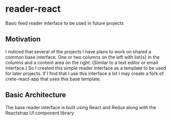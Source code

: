 # reader-react

Basic feed reader interface to be used in future projects

## Motivation

I noticed that several of the projects I have plans to work on shared a common base interface. One or two columns on the left with list{s} in the columns and a content area on the right. (Similar to a text editor or email interface.) So I created this simple reader interface as a template to be used for later projects. If I find that I use this interface a lot I may create a fork of crete-react-app that uses this base template.

## Basic Architecture

The base reader interface is built using React and Redux along with the Reactstrap UI component library
